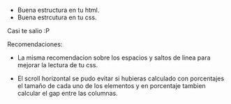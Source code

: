 - Buena estructura en tu html.
- Buena estrcutura en tu css.

Casi te salio :P

Recomendaciones:

- La misma recomendacion sobre los espacios y saltos de linea para mejorar la lectura de tu css.

- El scroll horizontal se pudo evitar si hubieras calculado con porcentajes el tamaño de cada uno de los elementos y en porcentaje tambien calcular el gap entre las columnas.
